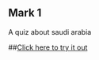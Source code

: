 ## Mark 1 
A quiz about saudi arabia

##[Click here to try it out](https://replit.com/@AfridAnwar/MARK-1?embed=1&output=1)
